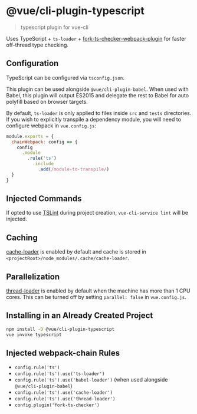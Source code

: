 # @vue/cli-plugin-typescript

> typescript plugin for vue-cli

Uses TypeScript + `ts-loader` + [fork-ts-checker-webpack-plugin](https://github.com/Realytics/fork-ts-checker-webpack-plugin) for faster off-thread type checking.

## Configuration

TypeScript can be configured via `tsconfig.json`.

This plugin can be used alongside `@vue/cli-plugin-babel`. When used with Babel, this plugin will output ES2015 and delegate the rest to Babel for auto polyfill based on browser targets.

By default, `ts-loader` is only applied to files inside `src` and `tests` directories. If you wish to explicitly transpile a dependency module, you will need to configure webpack in `vue.config.js`:

``` js
module.exports = {
  chainWebpack: config => {
    config
      .module
        .rule('ts')
          .include
            .add(/module-to-transpile/)
  }
}
```

## Injected Commands

If opted to use [TSLint](https://palantir.github.io/tslint/) during project creation, `vue-cli-service lint` will be injected.

## Caching

[cache-loader](https://github.com/webpack-contrib/cache-loader) is enabled by default and cache is stored in `<projectRoot>/node_modules/.cache/cache-loader`.

## Parallelization

[thread-loader](https://github.com/webpack-contrib/thread-loader) is enabled by default when the machine has more than 1 CPU cores. This can be turned off by setting `parallel: false` in `vue.config.js`.

## Installing in an Already Created Project

``` sh
npm install -D @vue/cli-plugin-typescript
vue invoke typescript
```

## Injected webpack-chain Rules

- `config.rule('ts')`
- `config.rule('ts').use('ts-loader')`
- `config.rule('ts').use('babel-loader')` (when used alongside `@vue/cli-plugin-babel`)
- `config.rule('ts').use('cache-loader')`
- `config.rule('ts').use('thread-loader')`
- `config.plugin('fork-ts-checker')`
